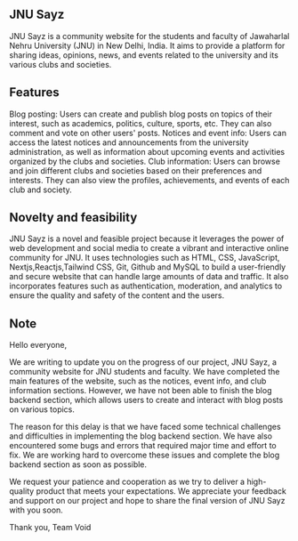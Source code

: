 ## JNU Sayz
JNU Sayz is a community website for the students and faculty of Jawaharlal Nehru University (JNU) in New Delhi, India. It aims to provide a platform for sharing ideas, opinions, news, and events related to the university and its various clubs and societies.

## Features
Blog posting: Users can create and publish blog posts on topics of their interest, such as academics, politics, culture, sports, etc. They can also comment and vote on other users' posts.
Notices and event info: Users can access the latest notices and announcements from the university administration, as well as information about upcoming events and activities organized by the clubs and societies.
Club information: Users can browse and join different clubs and societies based on their preferences and interests. They can also view the profiles, achievements, and events of each club and society.

## Novelty and feasibility
JNU Sayz is a novel and feasible project because it leverages the power of web development and social media to create a vibrant and interactive online community for JNU. It uses technologies such as HTML, CSS, JavaScript, Nextjs,Reactjs,Tailwind CSS, Git, Github and MySQL to build a user-friendly and secure website that can handle large amounts of data and traffic. It also incorporates features such as authentication, moderation, and analytics to ensure the quality and safety of the content and the users.


## Note
Hello everyone,

We are writing to update you on the progress of our project, JNU Sayz, a community website for JNU students and faculty. We have completed the main features of the website, such as the notices, event info, and club information sections. However, we have not been able to finish the blog backend section, which allows users to create and interact with blog posts on various topics.

The reason for this delay is that we have faced some technical challenges and difficulties in implementing the blog backend section. We have also encountered some bugs and errors that required major time and effort to fix. We are working hard to overcome these issues and complete the blog backend section as soon as possible.

We request your patience and cooperation as we try to deliver a high-quality product that meets your expectations. We appreciate your feedback and support on our project and hope to share the final version of JNU Sayz with you soon.

Thank you,
Team Void 
